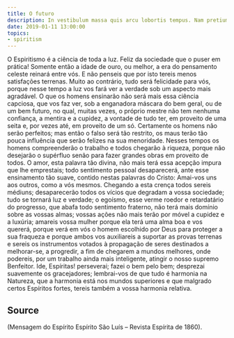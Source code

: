 ```yaml
---
title: O futuro
description: In vestibulum massa quis arcu lobortis tempus. Nam pretium arcu in odio vulputate luctus.
date: 2019-01-11 13:00:00
topics:
- spiritism
---
```


O Espiritismo é a ciência de toda a luz. Feliz da sociedade que o puser em prática! Somente então a idade de ouro, ou melhor, a era do pensamento celeste reinará entre vós. E não penseis que por isto tereis menos satisfações terrenas. Muito ao contrário, tudo será felicidade para vós, porque nesse tempo a luz vos fará ver a verdade sob um aspecto mais agradável. O que os homens ensinarão não será mais essa ciência capciosa, que vos faz ver, sob a enganadora máscara do bem geral, ou de um bem futuro, no qual, muitas vezes, o próprio mestre não  tem nenhuma confiança, a mentira e a cupidez, a vontade de tudo ter, em proveito de uma seita e, por vezes até, em proveito de um só. Certamente os homens não serão perfeitos; mas então o falso será tão restrito, os maus terão tão pouca influência que serão felizes na sua menoridade. Nesses tempos os homens compreenderão o trabalho e todos chegarão à riqueza, porque não desejarão o supérfluo senão para fazer grandes obras em proveito de todos. O amor, esta palavra tão divina, não mais terá essa acepção impura que lhe emprestais; todo sentimento pessoal desaparecerá, ante esse ensinamento tão suave, contido nestas palavras do Cristo: Amai-vos uns aos outros, como a vós mesmos.
Chegando a esta crença todos sereis médiuns; desaparecerão todos os vícios que degradam a vossa sociedade; tudo se tornará luz e verdade; o egoísmo, esse verme roedor e retardatário do progresso, que abafa todo sentimento fraterno, não terá mais domínio sobre as vossas almas; vossas ações não mais terão por móvel a cupidez e a luxúria; amareis vossa mulher porque ela terá uma alma boa e vos quererá, porque verá em vós o homem escolhido por Deus para proteger a sua fraqueza e porque ambos vos auxiliareis a suportar as provas terrenas e sereis os instrumentos votados à propagação de seres destinados a melhorar-se, a progredir, a fim de chegarem a mundos melhores, onde podereis, por um trabalho ainda mais inteligente, atingir o nosso supremo Benfeitor.  Ide, Espíritas! perseverai; fazei o bem pelo bem; desprezai suavemente os gracejadores; lembrai-vos de que tudo é harmonia na Natureza, que a harmonia está nos mundos superiores e que malgrado certos Espíritos fortes, tereis também a vossa harmonia relativa.


## Source
(Mensagem do Espírito Espírito São Luís – Revista Espírita de 1860).

